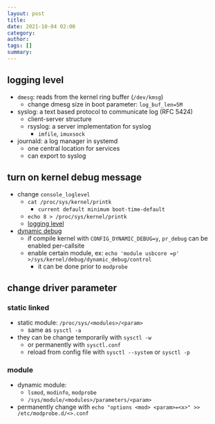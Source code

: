 ```yaml
---
layout: post
title: 
date: 2021-10-04 02:00
category: 
author: 
tags: []
summary: 
---
```


## logging level

- `dmesg`: reads from the kernel ring buffer (`/dev/kmsg`)
  - change dmesg size in boot parameter: `log_buf_len=5M`
- syslog: a text based protocol to communicate log (RFC 5424)
  - client-server structure
  - rsyslog: a server implementation for syslog
    - `imfile`, `imuxsock`
- journald: a log manager in systemd
  - one central location for services
  - can export to syslog

## turn on kernel debug message 

- change `console_loglevel`
  - `cat /proc/sys/kernel/printk`
    - `current default minimum boot-time-default`
  - `echo 8 > /proc/sys/kernel/printk`
  - [logging level](https://elinux.org/Debugging_by_printing)
- [dynamic debug](https://www.kernel.org/doc/html/v4.19/admin-guide/dynamic-debug-howto.html)
  - if compile kernel with `CONFIG_DYNAMIC_DEBUG=y`, `pr_debug` can be enabled per-callsite
  - enable certain module, ex: `echo 'module usbcore =p' >/sys/kernel/debug/dynamic_debug/control`
    - it can be done prior to `modprobe`

## change driver parameter

### static linked

- static module: `/proc/sys/<modules>/<param>`
  - same as `sysctl -a`
- they can be change temporarily with `sysctl -w`
  - or permanently with `sysctl.conf`
  - reload from config file with `sysctl --system` or `sysctl -p` 

### module

- dynamic module:
  - `lsmod`, `modinfo`, `modprobe`
  - `/sys/module/<modules>/parameters/<param>`
- permanently change with `echo "options <mod> <param>=<x>" >> /etc/modprobe.d/<>.conf`
